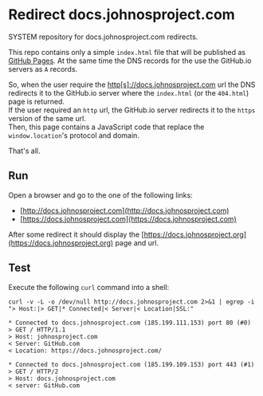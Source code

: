 # Redirect docs.johnosproject.com

SYSTEM repository for docs.johnosproject.com redirects.

This repo contains only a simple `index.html` file that will be published as
[GitHub Pages](https://pages.github.com/). At the same time the DNS records for
the  use the GitHub.io servers as `A` records.

So, when the user require the [http[s]://docs.johnosproject.com](https://docs.johnosproject.com)
url the DNS redirects it to the GitHub.io server where the `index.html` (or the
`404.html`) page is returned.<br/>
If the user required an `http` url, the GitHub.io server redirects it to the
`https` version of the same url.<br/>
Then, this page contains a JavaScript code that replace the `window.location`'s
protocol and domain.

That's all.


## Run

Open a browser and go to the one of the following links:
* [http://docs.johnosproject.com](http://docs.johnosproject.com)
* [https://docs.johnosproject.com](https://docs.johnosproject.com)

After some redirect it should display the [https://docs.johnosproject.org](https://docs.johnosproject.org)
page and url.


## Test

Execute the following `curl` command into a shell:

```shell
curl -v -L -o /dev/null http://docs.johnosproject.com 2>&1 | egrep -i "> Host:|> GET|* Connected|< Server|< Location|SSL:"

* Connected to docs.johnosproject.com (185.199.111.153) port 80 (#0)
> GET / HTTP/1.1
> Host: johnosproject.com
< Server: GitHub.com
< Location: https://docs.johnosproject.com/

* Connected to docs.johnosproject.com (185.199.109.153) port 443 (#1)
> GET / HTTP/2
> Host: docs.johnosproject.com
< server: GitHub.com
```

